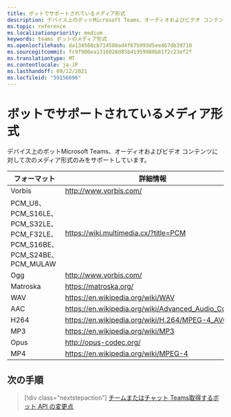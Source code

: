 ```yaml
---
title: ボットでサポートされているメディア形式
description: デバイス上のボットMicrosoft Teams、オーディオおよびビデオ コンテンツに対して以下のメディア形式のみをサポートします。
ms.topic: reference
ms.localizationpriority: medium
keywords: teams ボットのメディア形式
ms.openlocfilehash: da134568cb714580ad4f67b993d5ee467db39710
ms.sourcegitcommit: fc9f906ea1316028d85b41959980b81f2c23ef2f
ms.translationtype: MT
ms.contentlocale: ja-JP
ms.lasthandoff: 09/12/2021
ms.locfileid: "59156696"
---
```

# <a name="supported-media-formats-for-bots"></a>ボットでサポートされているメディア形式

デバイス上のボットMicrosoft Teams、オーディオおよびビデオ コンテンツに対して次のメディア形式のみをサポートしています。

| フォーマット | 詳細情報 |
| --- | --- |
| Vorbis | http://www.vorbis.com/ |
| PCM_U8、PCM_S16LE、PCM_S32LE、PCM_F32LE、PCM_S16BE、PCM_S24BE、PCM_MULAW | https://wiki.multimedia.cx/?title=PCM |
| Ogg | http://www.vorbis.com/ |
| Matroska | https://matroska.org/ |
| WAV | https://en.wikipedia.org/wiki/WAV |
| AAC | https://en.wikipedia.org/wiki/Advanced_Audio_Coding |
| H264 | https://en.wikipedia.org/wiki/H.264/MPEG-4_AVC |
| MP3 | https://en.wikipedia.org/wiki/MP3 |
| Opus | http://opus-codec.org/ |
| MP4 | https://en.wikipedia.org/wiki/MPEG-4 |

## <a name="next-step"></a>次の手順

> [!div class="nextstepaction"]
> [チームまたはチャット Teams取得するボット API の変更点](~/resources/team-chat-member-api-changes.md)

